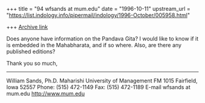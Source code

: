 +++
title = "94 wfsands at mum.edu"
date = "1996-10-11"
upstream_url = "https://list.indology.info/pipermail/indology/1996-October/005958.html"

+++
[Archive link](https://list.indology.info/pipermail/indology/1996-October/005958.html)


Does anyone have information on the Pandava Gita? I would like to know if
it is embedded in the Mahabharata, and if so where. Also, are there any
published editions?

Thank you so much,


---

William Sands, Ph.D.
Maharishi University of Management
FM 1015
Fairfield, Iowa 52557
Phone: (515) 472-1149
Fax: (515) 472-1189
E-mail wfsands at mum.edu
http://www.mum.edu






